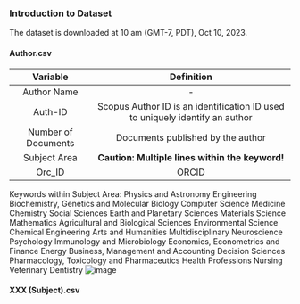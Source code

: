 ### Introduction to Dataset
The dataset is downloaded at 10 am (GMT-7, PDT), Oct 10, 2023.
#### Author.csv
|       Variable      |                                   Definition                                  |
|:-------------------:|:-----------------------------------------------------------------------------:|
| Author Name         | -                                                                             |
| Auth-ID             | Scopus Author ID is an identification ID used to uniquely identify an author |
| Number of Documents | Documents published by the author                                             |
| Subject Area        | **Caution: Multiple lines within the keyword!**                               |
| Orc_ID              | ORCID                                                                         |
Keywords within Subject Area:
Physics and Astronomy
Engineering
Biochemistry, Genetics and Molecular Biology
Computer Science
Medicine
Chemistry
Social Sciences
Earth and Planetary Sciences
Materials Science
Mathematics
Agricultural and Biological Sciences
Environmental Science
Chemical Engineering
Arts and Humanities
Multidisciplinary
Neuroscience
Psychology
Immunology and Microbiology
Economics, Econometrics and Finance
Energy
Business, Management and Accounting
Decision Sciences
Pharmacology, Toxicology and Pharmaceutics
Health Professions
Nursing
Veterinary
Dentistry
![image](https://github.com/liziyue17/CE_263H/assets/48009017/79a7a372-29f8-4045-8979-611964d35d4d)
#### XXX (Subject).csv

